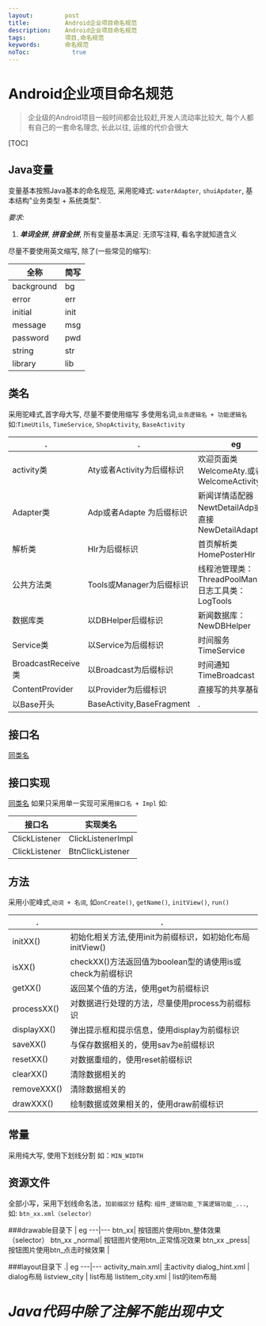 ```yaml
---
layout:         post
title:          Android企业项目命名规范
description:    Android企业项目命名规范
tags:           项目,命名规范
keywords:       命名规范
noToc: 			  true
---
```


# Android企业项目命名规范
>企业级的Android项目一般时间都会比较赶,开发人流动率比较大, 每个人都有自己的一套命名理念, 长此以往, 运维的代价会很大

[TOC]

## Java变量
变量基本按照Java基本的命名规范, 采用驼峰式: `waterAdapter`, `shuiApdater`, 基本结构"业务类型 + 系统类型". 

*要求:*
1. ***单词全拼***, ***拼音全拼***, 所有变量基本满足: 无须写注释, 看名字就知道含义

尽量不要使用英文缩写, 除了(一些常见的缩写):

全称  |  简写
----- |-----
background | bg
error | err
initial| init
message|msg
password|pwd
string|str
library|lib

## 类名
采用驼峰式,首字母大写, 尽量不要使用缩写
多使用名词,`业务逻辑名 + 功能逻辑名`
如:`TimeUtils`, `TimeService`, `ShopActivity`, `BaseActivity`

 .|. | eg
  -----|------|-----
activity类|Aty或者Activity为后缀标识|欢迎页面类WelcomeAty.或者WelcomeActivity
Adapter类|Adp或者Adapte 为后缀标识| 新闻详情适配器NewtDetailAdp或则直接   NewDetailAdapter
解析类 | Hlr为后缀标识 | 首页解析类HomePosterHlr
公共方法类 |Tools或Manager为后缀标识| 线程池管理类：ThreadPoolManager日志工具类：LogTools
数据库类|以DBHelper后缀标识| 新闻数据库：NewDBHelper
Service类| 以Service为后缀标识| 时间服务TimeService
BroadcastReceive类| 以Broadcast为后缀标识| 时间通知TimeBroadcast
ContentProvider |以Provider为后缀标识|直接写的共享基础类
以Base开头|BaseActivity,BaseFragment|.

## 接口名
[同类名]()

## 接口实现
[同类名]()
如果只采用单一实现可采用`接口名 + Impl`
如:

接口名 |  实现类名
----|----
ClickListener| ClickListenerImpl
ClickListener| BtnClickListener

## 方法
采用小驼峰式,`动词 + 名词`, 如`onCreate()`, `getName()`, `initView()`, `run()`

 .| .
 -----|-----
initXX()|初始化相关方法,使用init为前缀标识，如初始化布局initView()
isXX()|checkXX()方法返回值为boolean型的请使用is或check为前缀标识
getXX()| 返回某个值的方法，使用get为前缀标识
processXX()|对数据进行处理的方法，尽量使用process为前缀标识
displayXX()| 弹出提示框和提示信息，使用display为前缀标识
saveXX()|与保存数据相关的，使用sav为e前缀标识
resetXX()|对数据重组的，使用reset前缀标识
clearXX()| 清除数据相关的
removeXXX() | 清除数据相关的
drawXXX()| 绘制数据或效果相关的，使用draw前缀标识

## 常量
采用纯大写, 使用下划线分割
如：`MIN_WIDTH`

## 资源文件
全部小写，采用下划线命名法，`加前缀区分`
结构: `组件_逻辑功能_下属逻辑功能_...`, 如: `btn_xx.xml（selector）`

###drawable目录下
 | eg
---|---
btn_xx| 按钮图片使用btn_整体效果（selector）
btn_xx _normal| 按钮图片使用btn_正常情况效果
btn_xx _press| 按钮图片使用btn_点击时候效果
 | 
 
###layout目录下
.| eg
---|---
activity_main.xml| 主activity
dialog_hint.xml | dialog布局
listview_city | list布局
listitem_city.xml | list的item布局


# ***Java代码中除了注解不能出现中文***


